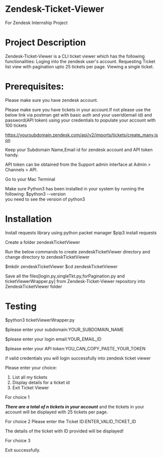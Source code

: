 # Zendesk-Ticket-Viewer
For Zendesk Internship Project

# Project Description

Zendesk-Ticket-Viewer is a CLI ticket viewer which has the following functionalities:
  Loging into the zendesk user's account.
  Requesting Ticket list view with pagination upto 25 tickets per page.
  Viewing a single ticket.

# Prerequisites:

Please make sure you have zendesk account.

Please make sure you have tickets in your account.If not please use the below link via postman get with basic auth and your userid(email id) and password(API token) using your credentials to populate your account with 100 tickets

https://yoursubdomain.zendesk.com/api/v2/imports/tickets/create_many.json

Keep your Subdomain Name,Email id for zendesk account and API token handy.

API token can be obtained from the Support admin interface at Admin > Channels > API.

Go to your Mac Terminal

Make sure Python3 has been installed in your system by running the following:
$python3 --version   
you need to see the version of python3

# Installation
Install requests library using python packet manager
$pip3 install requests

Create a folder zendeskTicketViewer

Run the below commands to create zendeskTicketViewer directory and change directory to zendeskTicketViewer
  
  $mkdir zendeskTicketViewer
  $cd zendeskTicketViewer
  
Save all the files[login.py,singleTkt.py,forPagination.py and ticketViewerWrapper.py] from Zendesk-Ticket-Viewer repository into ZendeskTicketViewer folder

# Testing 

$python3 ticketViewerWrapper.py

$please enter your subdomain:YOUR_SUBDOMAIN_NAME

$please enter your login email:YOUR_EMAIL_ID

$please enter your API token:YOU_CAN_COPY_PASTE_YOUR_TOKEN

if valid credentials you will login successfully into zendesk ticket viewer


Please enter your choice:
1. List all my tickets
2. Display details for a ticket id
3. Exit Ticket Viewer

For choice 1

*****There are a total of n tickets in your account*****
 and the tickets in your account will be displayed with 25 tickets per page.
 
For choice 2
Please enter the Ticket ID:ENTER_VALID_TICKET_ID

The details of the ticket with ID provided will be displayed!

For choice 3

Exit successfully.






















